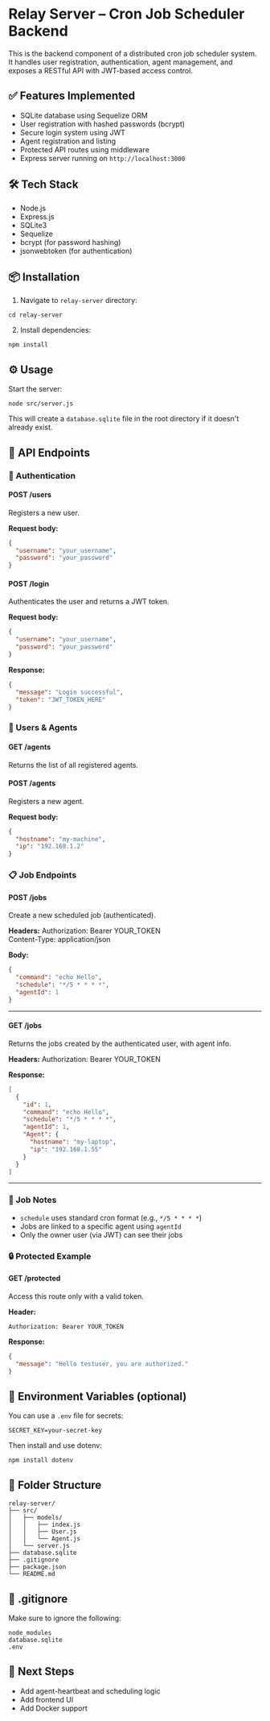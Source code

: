 
# Relay Server – Cron Job Scheduler Backend

This is the backend component of a distributed cron job scheduler system. It handles user registration, authentication, agent management, and exposes a RESTful API with JWT-based access control.

## ✅ Features Implemented

- SQLite database using Sequelize ORM
- User registration with hashed passwords (bcrypt)
- Secure login system using JWT
- Agent registration and listing
- Protected API routes using middleware
- Express server running on `http://localhost:3000`

## 🛠️ Tech Stack

- Node.js
- Express.js
- SQLite3
- Sequelize
- bcrypt (for password hashing)
- jsonwebtoken (for authentication)

## 📦 Installation

1. Navigate to `relay-server` directory:

```
cd relay-server
```

2. Install dependencies:

```
npm install
```

## ⚙️ Usage

Start the server:

```
node src/server.js
```

This will create a `database.sqlite` file in the root directory if it doesn't already exist.

## 🧪 API Endpoints

### 🔐 Authentication

#### POST /users
Registers a new user.

**Request body:**
```json
{
  "username": "your_username",
  "password": "your_password"
}
```

#### POST /login
Authenticates the user and returns a JWT token.

**Request body:**
```json
{
  "username": "your_username",
  "password": "your_password"
}
```

**Response:**
```json
{
  "message": "Login successful",
  "token": "JWT_TOKEN_HERE"
}
```

### 👥 Users & Agents

#### GET /agents
Returns the list of all registered agents.

#### POST /agents
Registers a new agent.

**Request body:**
```json
{
  "hostname": "my-machine",
  "ip": "192.168.1.2"
}
```

### 📋 Job Endpoints

#### POST /jobs
Create a new scheduled job (authenticated).

**Headers:**
Authorization: Bearer YOUR_TOKEN  
Content-Type: application/json

**Body:**
```json
{
  "command": "echo Hello",
  "schedule": "*/5 * * * *",
  "agentId": 1
}
```

---

#### GET /jobs
Returns the jobs created by the authenticated user, with agent info.

**Headers:**
Authorization: Bearer YOUR_TOKEN

**Response:**
```json
[
  {
    "id": 1,
    "command": "echo Hello",
    "schedule": "*/5 * * * *",
    "agentId": 1,
    "Agent": {
      "hostname": "my-laptop",
      "ip": "192.168.1.55"
    }
  }
]
```

---

### 🧠 Job Notes
- `schedule` uses standard cron format (e.g., `*/5 * * * *`)
- Jobs are linked to a specific agent using `agentId`
- Only the owner user (via JWT) can see their jobs


### 🔒 Protected Example

#### GET /protected
Access this route only with a valid token.

**Header:**
```
Authorization: Bearer YOUR_TOKEN
```

**Response:**
```json
{
  "message": "Hello testuser, you are authorized."
}
```

## 🔐 Environment Variables (optional)

You can use a `.env` file for secrets:

```
SECRET_KEY=your-secret-key
```

Then install and use dotenv:

```
npm install dotenv
```

## 📁 Folder Structure

```
relay-server/
├── src/
│   ├── models/
│   │   ├── index.js
│   │   ├── User.js
│   │   └── Agent.js
│   └── server.js
├── database.sqlite
├── .gitignore
├── package.json
└── README.md
```

## 🧼 .gitignore

Make sure to ignore the following:

```
node_modules
database.sqlite
.env
```

## 🚀 Next Steps

- Add agent-heartbeat and scheduling logic
- Add frontend UI
- Add Docker support
